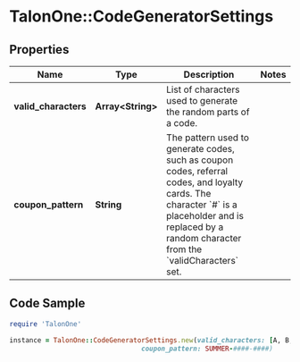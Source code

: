 # TalonOne::CodeGeneratorSettings

## Properties

Name | Type | Description | Notes
------------ | ------------- | ------------- | -------------
**valid_characters** | **Array&lt;String&gt;** | List of characters used to generate the random parts of a code.  | 
**coupon_pattern** | **String** | The pattern used to generate codes, such as coupon codes, referral codes, and loyalty cards. The character &#x60;#&#x60; is a placeholder and is replaced by a random character from the &#x60;validCharacters&#x60; set.  | 

## Code Sample

```ruby
require 'TalonOne'

instance = TalonOne::CodeGeneratorSettings.new(valid_characters: [A, B, C, D, E, F, G, H, I, J, K, L, M, N, O, P, Q, R, S, T, U, V, W, X, Y, Z, 0, 1, 2, 3, 4, 5, 6, 7, 8, 9],
                                 coupon_pattern: SUMMER-####-####)
```


